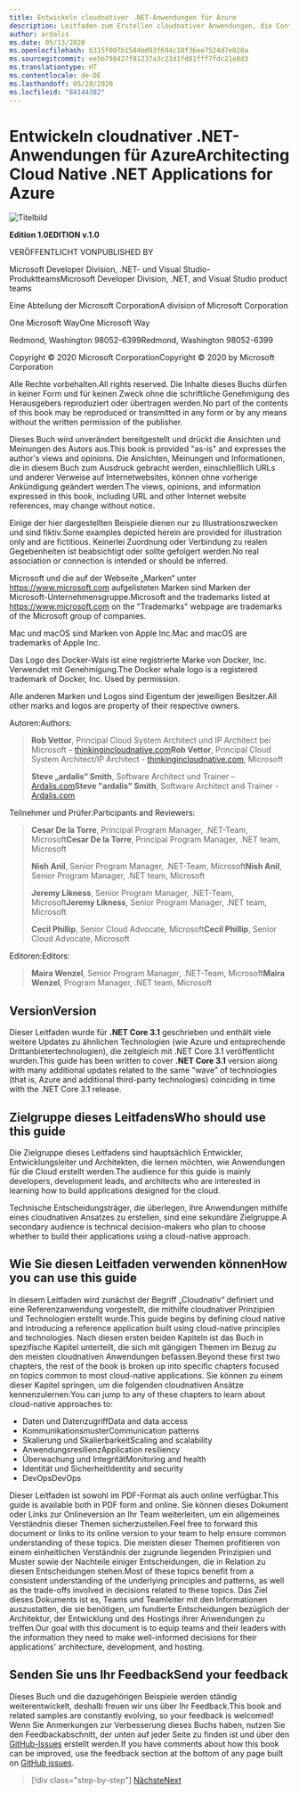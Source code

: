 ```yaml
---
title: Entwickeln cloudnativer .NET-Anwendungen für Azure
description: Leitfaden zum Erstellen cloudnativer Anwendungen, die Container, Microservices und serverlose Features von Azure nutzen.
author: ardalis
ms.date: 05/13/2020
ms.openlocfilehash: b315f097b1584bd93f694c10f36ee7524d7e020a
ms.sourcegitcommit: ee5b798427f81237a3c23d1fd81fff7fdc21e8d3
ms.translationtype: HT
ms.contentlocale: de-DE
ms.lasthandoff: 05/28/2020
ms.locfileid: "84144382"
---
```

# <a name="architecting-cloud-native-net-applications-for-azure"></a><span data-ttu-id="05d3b-103">Entwickeln cloudnativer .NET-Anwendungen für Azure</span><span class="sxs-lookup"><span data-stu-id="05d3b-103">Architecting Cloud Native .NET Applications for Azure</span></span>

![Titelbild](./media/cover.png)

<span data-ttu-id="05d3b-105">**Edition 1.0**</span><span class="sxs-lookup"><span data-stu-id="05d3b-105">**EDITION v.1.0**</span></span>

<span data-ttu-id="05d3b-106">VERÖFFENTLICHT VON</span><span class="sxs-lookup"><span data-stu-id="05d3b-106">PUBLISHED BY</span></span>

<span data-ttu-id="05d3b-107">Microsoft Developer Division, .NET- und Visual Studio-Produktteams</span><span class="sxs-lookup"><span data-stu-id="05d3b-107">Microsoft Developer Division, .NET, and Visual Studio product teams</span></span>

<span data-ttu-id="05d3b-108">Eine Abteilung der Microsoft Corporation</span><span class="sxs-lookup"><span data-stu-id="05d3b-108">A division of Microsoft Corporation</span></span>

<span data-ttu-id="05d3b-109">One Microsoft Way</span><span class="sxs-lookup"><span data-stu-id="05d3b-109">One Microsoft Way</span></span>

<span data-ttu-id="05d3b-110">Redmond, Washington 98052-6399</span><span class="sxs-lookup"><span data-stu-id="05d3b-110">Redmond, Washington 98052-6399</span></span>

<span data-ttu-id="05d3b-111">Copyright &copy; 2020 Microsoft Corporation</span><span class="sxs-lookup"><span data-stu-id="05d3b-111">Copyright &copy; 2020 by Microsoft Corporation</span></span>

<span data-ttu-id="05d3b-112">Alle Rechte vorbehalten.</span><span class="sxs-lookup"><span data-stu-id="05d3b-112">All rights reserved.</span></span> <span data-ttu-id="05d3b-113">Die Inhalte dieses Buchs dürfen in keiner Form und für keinen Zweck ohne die schriftliche Genehmigung des Herausgebers reproduziert oder übertragen werden.</span><span class="sxs-lookup"><span data-stu-id="05d3b-113">No part of the contents of this book may be reproduced or transmitted in any form or by any means without the written permission of the publisher.</span></span>

<span data-ttu-id="05d3b-114">Dieses Buch wird unverändert bereitgestellt und drückt die Ansichten und Meinungen des Autors aus.</span><span class="sxs-lookup"><span data-stu-id="05d3b-114">This book is provided "as-is" and expresses the author's views and opinions.</span></span> <span data-ttu-id="05d3b-115">Die Ansichten, Meinungen und Informationen, die in diesem Buch zum Ausdruck gebracht werden, einschließlich URLs und anderer Verweise auf Internetwebsites, können ohne vorherige Ankündigung geändert werden.</span><span class="sxs-lookup"><span data-stu-id="05d3b-115">The views, opinions, and information expressed in this book, including URL and other Internet website references, may change without notice.</span></span>

<span data-ttu-id="05d3b-116">Einige der hier dargestellten Beispiele dienen nur zu Illustrationszwecken und sind fiktiv.</span><span class="sxs-lookup"><span data-stu-id="05d3b-116">Some examples depicted herein are provided for illustration only and are fictitious.</span></span> <span data-ttu-id="05d3b-117">Keinerlei Zuordnung oder Verbindung zu realen Gegebenheiten ist beabsichtigt oder sollte gefolgert werden.</span><span class="sxs-lookup"><span data-stu-id="05d3b-117">No real association or connection is intended or should be inferred.</span></span>

<span data-ttu-id="05d3b-118">Microsoft und die auf der Webseite „Marken“ unter <https://www.microsoft.com> aufgelisteten Marken sind Marken der Microsoft-Unternehmensgruppe.</span><span class="sxs-lookup"><span data-stu-id="05d3b-118">Microsoft and the trademarks listed at <https://www.microsoft.com> on the "Trademarks" webpage are trademarks of the Microsoft group of companies.</span></span>

<span data-ttu-id="05d3b-119">Mac und macOS sind Marken von Apple Inc.</span><span class="sxs-lookup"><span data-stu-id="05d3b-119">Mac and macOS are trademarks of Apple Inc.</span></span>

<span data-ttu-id="05d3b-120">Das Logo des Docker-Wals ist eine registrierte Marke von Docker, Inc. Verwendet mit Genehmigung.</span><span class="sxs-lookup"><span data-stu-id="05d3b-120">The Docker whale logo is a registered trademark of Docker, Inc. Used by permission.</span></span>

<span data-ttu-id="05d3b-121">Alle anderen Marken und Logos sind Eigentum der jeweiligen Besitzer.</span><span class="sxs-lookup"><span data-stu-id="05d3b-121">All other marks and logos are property of their respective owners.</span></span>

<span data-ttu-id="05d3b-122">Autoren:</span><span class="sxs-lookup"><span data-stu-id="05d3b-122">Authors:</span></span>

> <span data-ttu-id="05d3b-123">**Rob Vettor**, Principal Cloud System Architect und IP Architect bei Microsoft – [thinkingincloudnative.com](https://thinkingincloudnative.com/about/)</span><span class="sxs-lookup"><span data-stu-id="05d3b-123">**Rob Vettor**, Principal Cloud System Architect/IP Architect - [thinkingincloudnative.com](https://thinkingincloudnative.com/about/), Microsoft</span></span>
>
> <span data-ttu-id="05d3b-124">**Steve „ardalis“ Smith**, Software Architect und Trainer – [Ardalis.com](https://ardalis.com)</span><span class="sxs-lookup"><span data-stu-id="05d3b-124">**Steve "ardalis" Smith**, Software Architect and Trainer - [Ardalis.com](https://ardalis.com)</span></span>

<span data-ttu-id="05d3b-125">Teilnehmer und Prüfer:</span><span class="sxs-lookup"><span data-stu-id="05d3b-125">Participants and Reviewers:</span></span>

> <span data-ttu-id="05d3b-126">**Cesar De la Torre**, Principal Program Manager, .NET-Team, Microsoft</span><span class="sxs-lookup"><span data-stu-id="05d3b-126">**Cesar De la Torre**, Principal Program Manager, .NET team, Microsoft</span></span>
>
> <span data-ttu-id="05d3b-127">**Nish Anil**, Senior Program Manager, .NET-Team, Microsoft</span><span class="sxs-lookup"><span data-stu-id="05d3b-127">**Nish Anil**, Senior Program Manager, .NET team, Microsoft</span></span>
>
> <span data-ttu-id="05d3b-128">**Jeremy Likness**, Senior Program Manager, .NET-Team, Microsoft</span><span class="sxs-lookup"><span data-stu-id="05d3b-128">**Jeremy Likness**, Senior Program Manager, .NET team, Microsoft</span></span>
>
> <span data-ttu-id="05d3b-129">**Cecil Phillip**, Senior Cloud Advocate, Microsoft</span><span class="sxs-lookup"><span data-stu-id="05d3b-129">**Cecil Phillip**, Senior Cloud Advocate, Microsoft</span></span>

<span data-ttu-id="05d3b-130">Editoren:</span><span class="sxs-lookup"><span data-stu-id="05d3b-130">Editors:</span></span>

> <span data-ttu-id="05d3b-131">**Maira Wenzel**, Senior Program Manager, .NET-Team, Microsoft</span><span class="sxs-lookup"><span data-stu-id="05d3b-131">**Maira Wenzel**, Program Manager, .NET team, Microsoft</span></span>

## <a name="version"></a><span data-ttu-id="05d3b-132">Version</span><span class="sxs-lookup"><span data-stu-id="05d3b-132">Version</span></span>

<span data-ttu-id="05d3b-133">Dieser Leitfaden wurde für **.NET Core 3.1** geschrieben und enthält viele weitere Updates zu ähnlichen Technologien (wie Azure und entsprechende Drittanbietertechnologien), die zeitgleich mit .NET Core 3.1 veröffentlicht wurden.</span><span class="sxs-lookup"><span data-stu-id="05d3b-133">This guide has been written to cover **.NET Core 3.1** version along with many additional updates related to the same “wave” of technologies (that is, Azure and additional third-party technologies) coinciding in time with the .NET Core 3.1 release.</span></span>

## <a name="who-should-use-this-guide"></a><span data-ttu-id="05d3b-134">Zielgruppe dieses Leitfadens</span><span class="sxs-lookup"><span data-stu-id="05d3b-134">Who should use this guide</span></span>

<span data-ttu-id="05d3b-135">Die Zielgruppe dieses Leitfadens sind hauptsächlich Entwickler, Entwicklungsleiter und Architekten, die lernen möchten, wie Anwendungen für die Cloud erstellt werden.</span><span class="sxs-lookup"><span data-stu-id="05d3b-135">The audience for this guide is mainly developers, development leads, and architects who are interested in learning how to build applications designed for the cloud.</span></span>

<span data-ttu-id="05d3b-136">Technische Entscheidungsträger, die überlegen, ihre Anwendungen mithilfe eines cloudnativen Ansatzes zu erstellen, sind eine sekundäre Zielgruppe.</span><span class="sxs-lookup"><span data-stu-id="05d3b-136">A secondary audience is technical decision-makers who plan to choose whether to build their applications using a cloud-native approach.</span></span>

## <a name="how-you-can-use-this-guide"></a><span data-ttu-id="05d3b-137">Wie Sie diesen Leitfaden verwenden können</span><span class="sxs-lookup"><span data-stu-id="05d3b-137">How you can use this guide</span></span>

<span data-ttu-id="05d3b-138">In diesem Leitfaden wird zunächst der Begriff „Cloudnativ“ definiert und eine Referenzanwendung vorgestellt, die mithilfe cloudnativer Prinzipien und Technologien erstellt wurde.</span><span class="sxs-lookup"><span data-stu-id="05d3b-138">This guide begins by defining cloud native and introducing a reference application built using cloud-native principles and technologies.</span></span> <span data-ttu-id="05d3b-139">Nach diesen ersten beiden Kapiteln ist das Buch in spezifische Kapitel unterteilt, die sich mit gängigen Themen im Bezug zu den meisten cloudnativen Anwendungen befassen.</span><span class="sxs-lookup"><span data-stu-id="05d3b-139">Beyond these first two chapters, the rest of the book is broken up into specific chapters focused on topics common to most cloud-native applications.</span></span> <span data-ttu-id="05d3b-140">Sie können zu einem dieser Kapitel springen, um die folgenden cloudnativen Ansätze kennenzulernen:</span><span class="sxs-lookup"><span data-stu-id="05d3b-140">You can jump to any of these chapters to learn about cloud-native approaches to:</span></span>

- <span data-ttu-id="05d3b-141">Daten und Datenzugriff</span><span class="sxs-lookup"><span data-stu-id="05d3b-141">Data and data access</span></span>
- <span data-ttu-id="05d3b-142">Kommunikationsmuster</span><span class="sxs-lookup"><span data-stu-id="05d3b-142">Communication patterns</span></span>
- <span data-ttu-id="05d3b-143">Skalierung und Skalierbarkeit</span><span class="sxs-lookup"><span data-stu-id="05d3b-143">Scaling and scalability</span></span>
- <span data-ttu-id="05d3b-144">Anwendungsresilienz</span><span class="sxs-lookup"><span data-stu-id="05d3b-144">Application resiliency</span></span>
- <span data-ttu-id="05d3b-145">Überwachung und Integrität</span><span class="sxs-lookup"><span data-stu-id="05d3b-145">Monitoring and health</span></span>
- <span data-ttu-id="05d3b-146">Identität und Sicherheit</span><span class="sxs-lookup"><span data-stu-id="05d3b-146">Identity and security</span></span>
- <span data-ttu-id="05d3b-147">DevOps</span><span class="sxs-lookup"><span data-stu-id="05d3b-147">DevOps</span></span>

<span data-ttu-id="05d3b-148">Dieser Leitfaden ist sowohl im PDF-Format als auch online verfügbar.</span><span class="sxs-lookup"><span data-stu-id="05d3b-148">This guide is available both in PDF form and online.</span></span> <span data-ttu-id="05d3b-149">Sie können dieses Dokument oder Links zur Onlineversion an Ihr Team weiterleiten, um ein allgemeines Verständnis dieser Themen sicherzustellen.</span><span class="sxs-lookup"><span data-stu-id="05d3b-149">Feel free to forward this document or links to its online version to your team to help ensure common understanding of these topics.</span></span> <span data-ttu-id="05d3b-150">Die meisten dieser Themen profitieren von einem einheitlichen Verständnis der zugrunde liegenden Prinzipien und Muster sowie der Nachteile einiger Entscheidungen, die in Relation zu diesen Entscheidungen stehen.</span><span class="sxs-lookup"><span data-stu-id="05d3b-150">Most of these topics benefit from a consistent understanding of the underlying principles and patterns, as well as the trade-offs involved in decisions related to these topics.</span></span> <span data-ttu-id="05d3b-151">Das Ziel dieses Dokuments ist es, Teams und Teamleiter mit den Informationen auszustatten, die sie benötigen, um fundierte Entscheidungen bezüglich der Architektur, der Entwicklung und des Hostings ihrer Anwendungen zu treffen.</span><span class="sxs-lookup"><span data-stu-id="05d3b-151">Our goal with this document is to equip teams and their leaders with the information they need to make well-informed decisions for their applications' architecture, development, and hosting.</span></span>

## <a name="send-your-feedback"></a><span data-ttu-id="05d3b-152">Senden Sie uns Ihr Feedback</span><span class="sxs-lookup"><span data-stu-id="05d3b-152">Send your feedback</span></span>

<span data-ttu-id="05d3b-153">Dieses Buch und die dazugehörigen Beispiele werden ständig weiterentwickelt, deshalb freuen wir uns über Ihr Feedback.</span><span class="sxs-lookup"><span data-stu-id="05d3b-153">This book and related samples are constantly evolving, so your feedback is welcomed!</span></span> <span data-ttu-id="05d3b-154">Wenn Sie Anmerkungen zur Verbesserung dieses Buchs haben, nutzen Sie den Feedbackabschnitt, der unten auf jeder Seite zu finden ist und über den [GitHub-Issues](https://github.com/dotnet/docs/issues) erstellt werden.</span><span class="sxs-lookup"><span data-stu-id="05d3b-154">If you have comments about how this book can be improved, use the feedback section at the bottom of any page built on [GitHub issues](https://github.com/dotnet/docs/issues).</span></span>

>[!div class="step-by-step"]
>[<span data-ttu-id="05d3b-155">Nächste</span><span class="sxs-lookup"><span data-stu-id="05d3b-155">Next</span></span>](introduction.md)
